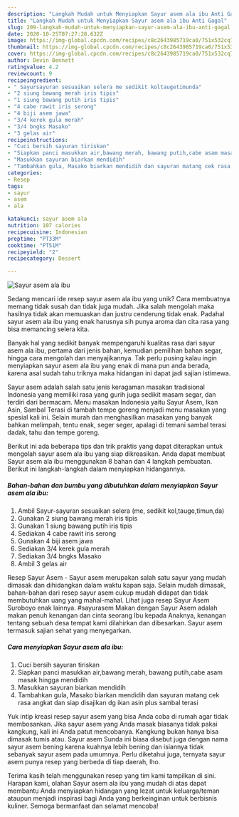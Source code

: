 ```yaml
---
description: "Langkah Mudah untuk Menyiapkan Sayur asem ala ibu Anti Gagal"
title: "Langkah Mudah untuk Menyiapkan Sayur asem ala ibu Anti Gagal"
slug: 209-langkah-mudah-untuk-menyiapkan-sayur-asem-ala-ibu-anti-gagal
date: 2020-10-25T07:27:28.632Z
image: https://img-global.cpcdn.com/recipes/c8c2643985719ca0/751x532cq70/sayur-asem-ala-ibu-foto-resep-utama.jpg
thumbnail: https://img-global.cpcdn.com/recipes/c8c2643985719ca0/751x532cq70/sayur-asem-ala-ibu-foto-resep-utama.jpg
cover: https://img-global.cpcdn.com/recipes/c8c2643985719ca0/751x532cq70/sayur-asem-ala-ibu-foto-resep-utama.jpg
author: Devin Bennett
ratingvalue: 4.2
reviewcount: 9
recipeingredient:
- " Sayursayuran sesuaikan selera me sedikit koltaugetimunda"
- "2 siung bawang merah iris tipis"
- "1 siung bawang putih iris tipis"
- "4 cabe rawit iris serong"
- "4 biji asem jawa"
- "3/4 kerek gula merah"
- "3/4 bngks Masako"
- "3 gelas air"
recipeinstructions:
- "Cuci bersih sayuran tiriskan"
- "Siapkan panci masukkan air,bawang merah, bawang putih,cabe asam masak hingga mendidih"
- "Masukkan sayuran biarkan mendidih"
- "Tambahkan gula, Masako biarkan mendidih dan sayuran matang cek rasa angkat dan siap disajikan dg ikan asin plus sambal terasi"
categories:
- Resep
tags:
- sayur
- asem
- ala

katakunci: sayur asem ala 
nutrition: 107 calories
recipecuisine: Indonesian
preptime: "PT33M"
cooktime: "PT51M"
recipeyield: "2"
recipecategory: Dessert

---
```



![Sayur asem ala ibu](https://img-global.cpcdn.com/recipes/c8c2643985719ca0/751x532cq70/sayur-asem-ala-ibu-foto-resep-utama.jpg)

Sedang mencari ide resep sayur asem ala ibu yang unik? Cara membuatnya memang tidak susah dan tidak juga mudah. Jika salah mengolah maka hasilnya tidak akan memuaskan dan justru cenderung tidak enak. Padahal sayur asem ala ibu yang enak harusnya sih punya aroma dan cita rasa yang bisa memancing selera kita.

Banyak hal yang sedikit banyak mempengaruhi kualitas rasa dari sayur asem ala ibu, pertama dari jenis bahan, kemudian pemilihan bahan segar, hingga cara mengolah dan menyajikannya. Tak perlu pusing kalau ingin menyiapkan sayur asem ala ibu yang enak di mana pun anda berada, karena asal sudah tahu triknya maka hidangan ini dapat jadi sajian istimewa.

Sayur asem adalah salah satu jenis keragaman masakan tradisional Indonesia yang memiliki rasa yang gurih juga sedikit masam segar, dan terdiri dari bermacam. Menu masakan Indonesia yaitu Sayur Asem, Ikan Asin, Sambal Terasi di tambah tempe goreng menjadi menu masakan yang spesial kali ini. Selain murah dan menghasilkan masakan yang banyak bahkan melimpah, tentu enak, seger seger, apalagi di temani sambal terasi dadak, tahu dan tempe goreng.


Berikut ini ada beberapa tips dan trik praktis yang dapat diterapkan untuk mengolah sayur asem ala ibu yang siap dikreasikan. Anda dapat membuat Sayur asem ala ibu menggunakan 8 bahan dan 4 langkah pembuatan. Berikut ini langkah-langkah dalam menyiapkan hidangannya.

<!--inarticleads1-->

##### Bahan-bahan dan bumbu yang dibutuhkan dalam menyiapkan Sayur asem ala ibu:

1. Ambil  Sayur-sayuran sesuaikan selera (me, sedikit kol,tauge,timun,da)
1. Gunakan 2 siung bawang merah iris tipis
1. Gunakan 1 siung bawang putih iris tipis
1. Sediakan 4 cabe rawit iris serong
1. Gunakan 4 biji asem jawa
1. Sediakan 3/4 kerek gula merah
1. Sediakan 3/4 bngks Masako
1. Ambil 3 gelas air


Resep Sayur Asem - Sayur asem merupakan salah satu sayur yang mudah dimasak dan dihidangkan dalam waktu kapan saja. Selain mudah dimasak, bahan-bahan dari resep sayur asem cukup mudah didapat dan tidak membutuhkan uang yang mahal-mahal. Lihat juga resep Sayur Asem Suroboyo enak lainnya. #sayurasem Makan dengan Sayur Asem adalah makan penuh kenangan dan cinta seorang Ibu kepada Anaknya, kenangan tentang sebuah desa tempat kami dilahirkan dan dibesarkan. Sayur asem termasuk sajian sehat yang menyegarkan. 

<!--inarticleads2-->

##### Cara menyiapkan Sayur asem ala ibu:

1. Cuci bersih sayuran tiriskan
1. Siapkan panci masukkan air,bawang merah, bawang putih,cabe asam masak hingga mendidih
1. Masukkan sayuran biarkan mendidih
1. Tambahkan gula, Masako biarkan mendidih dan sayuran matang cek rasa angkat dan siap disajikan dg ikan asin plus sambal terasi


Yuk intip kreasi resep sayur asem yang bisa Anda coba di rumah agar tidak membosankan. Jika sayur asem yang Anda masak biasanya tidak pakai kangkung, kali ini Anda patut mencobanya. Kangkung bukan hanya bisa dimasak tumis atau. Sayur asem Sunda ini biasa disebut juga dengan nama sayur asem bening karena kuahnya lebih bening dan isiannya tidak sebanyak sayur asem pada umumnya. Perlu diketahui juga, ternyata sayur asem punya resep yang berbeda di tiap daerah, lho. 

Terima kasih telah menggunakan resep yang tim kami tampilkan di sini. Harapan kami, olahan Sayur asem ala ibu yang mudah di atas dapat membantu Anda menyiapkan hidangan yang lezat untuk keluarga/teman ataupun menjadi inspirasi bagi Anda yang berkeinginan untuk berbisnis kuliner. Semoga bermanfaat dan selamat mencoba!
